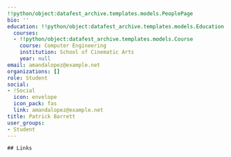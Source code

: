 ```yaml
---
!!python/object:datafest_archive.templates.models.PeoplePage
bio: ''
education: !!python/object:datafest_archive.templates.models.Education
  courses:
  - !!python/object:datafest_archive.templates.models.Course
    course: Computer Engineering
    institution: School of Cinematic Arts
    year: null
email: amandalopez@example.net
organizations: []
role: Student
social:
- !Social
  icon: envelope
  icon_pack: fas
  link: amandalopez@example.net
title: Patrick Barrett
user_groups:
- Student
---
```


    ## Links
    